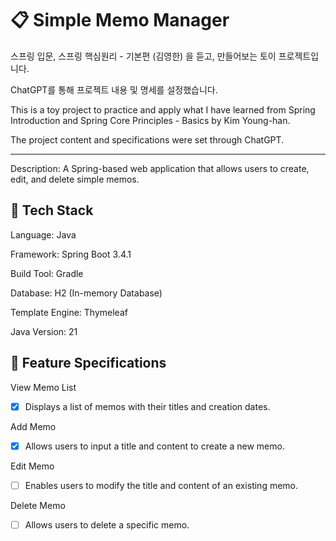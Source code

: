 # 📋 Simple Memo Manager

스프링 입문, 스프링 핵심원리 - 기본편 (김영한) 을 듣고,
만들어보는 토이 프로젝트입니다. 

ChatGPT를 통해 프로젝트 내용 및 명세를 설정했습니다.


This is a toy project to practice and apply what I have learned from Spring Introduction and Spring Core Principles - Basics by Kim Young-han.

The project content and specifications were set through ChatGPT.

---

Description: A Spring-based web application that allows users to create, edit, and delete simple memos.

## 🔌 Tech Stack

Language: Java

Framework: Spring Boot 3.4.1

Build Tool: Gradle

Database: H2 (In-memory Database)

Template Engine: Thymeleaf

Java Version: 21

## 👾 Feature Specifications

View Memo List
- [x] Displays a list of memos with their titles and creation dates.

Add Memo
- [x] Allows users to input a title and content to create a new memo.

Edit Memo
- [ ] Enables users to modify the title and content of an existing memo.

Delete Memo
- [ ] Allows users to delete a specific memo.